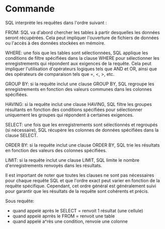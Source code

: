 # Commande

SQL interprète les requêtes dans l'ordre suivant :
	
FROM: SQL va d'abord chercher les tables à partir desquelles les données seront récupérées. Cela peut impliquer l'ouverture de fichiers de données ou l'accès à des données stockées en mémoire.
	
WHERE: une fois que les tables sont sélectionnées, SQL applique les conditions de filtre spécifiées dans la clause WHERE pour sélectionner les enregistrements qui répondent aux exigences de la requête. Cela peut impliquer l'utilisation d'opérateurs logiques tels que AND et OR, ainsi que des opérateurs de comparaison tels que =, <, >, etc.
	
GROUP BY: si la requête inclut une clause GROUP BY, SQL regroupe les enregistrements en fonction des valeurs communes dans les colonnes spécifiées.
	
HAVING: si la requête inclut une clause HAVING, SQL filtre les groupes résultants en fonction des conditions spécifiées pour sélectionner uniquement les groupes qui répondent à certaines exigences.
	
SELECT: une fois que les enregistrements sont sélectionnés et regroupés (si nécessaire), SQL récupère les colonnes de données spécifiées dans la clause SELECT.
	
ORDER BY: si la requête inclut une clause ORDER BY, SQL trie les résultats en fonction des valeurs des colonnes spécifiées.
	
LIMIT: si la requête inclut une clause LIMIT, SQL limite le nombre d'enregistrements renvoyés dans les résultats.


Il est important de noter que toutes les clauses ne sont pas nécessaires pour chaque requête SQL et que l'ordre exact peut varier en fonction de la requête spécifique. Cependant, cet ordre général est généralement suivi pour garantir que les résultats de la requête sont cohérents et précis.

Sous requête:

- quand appelé après le SELECT = renvoit 1 résultat (une cellule)
- quand appelé aprrès le FROM = renvoit une table
- quand appelé a^rès une condition, renvoie une colonne
